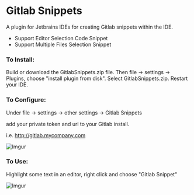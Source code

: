 # Gitlab Snippets

A plugin for Jetbrains IDEs for creating Gitlab snippets within the IDE.
- Support Editor Selection Code Snippet
- Support Multiple Files Selection Snippet

### To Install:

Build or download the GitlabSnippets.zip file. Then file -> settings -> Plugins, choose "install plugin from disk".
Select GitlabSnippets.zip. Restart your IDE.


### To Configure:

Under file -> settings -> other settings -> Gitlab Snippets

add your private token and  url to your Gitlab install.
 
 i.e. http://gitlab.mycompany.com

 ![Imgur](http://i.imgur.com/kHrim5j.png)
 
 ### To Use:
 Highlight some text in an editor, right click and choose "Gitlab Snippet"
 
![Imgur](http://i.imgur.com/ysWs7iT.png) 
